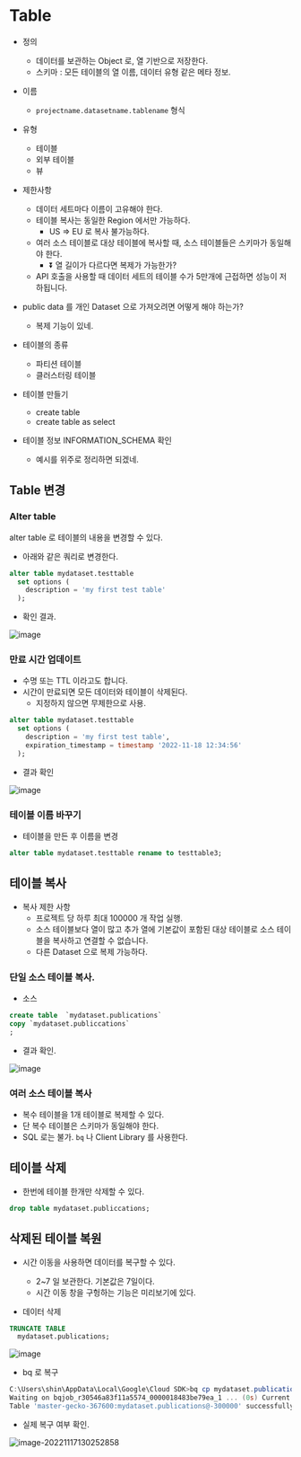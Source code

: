 # Table

* 정의

  * 데이터를 보관하는 Object 로, 열 기반으로 저장한다.
  * 스키마 : 모든 테이블의 열 이름, 데이터 유형 같은 메타 정보.

* 이름

  * `projectname.datasetname.tablename` 형식

* 유형

  * 테이블 
  * 외부 테이블 
  * 뷰 

* 제한사항

  * 데이터 세트마다 이름이 고유해야 한다.
  * 테이블 복사는 동일한 Region 에서만 가능하다.
    * US => EU 로 복사 불가능하다.
  * 여러 소스 테이블로 대상 테이블에 복사할 때, 소스 테이블들은 스키마가 동일해야 한다.
    * :arrow_double_down: 열 길이가 다르다면 복제가 가능한가?
  * API 호출을 사용할 때 데이터 세트의 테이블 수가 5만개에 근접하면 성능이 저하됩니다.

* public data 를 개인 Dataset 으로 가져오려면 어떻게 해야 하는가?
  * 복제 기능이 있네.

* 테이블의 종류
  * 파티션 테이블
  * 클러스터링 테이블
* 테이블 만들기
  * create table
  * create table as select 
* 테이블 정보 INFORMATION_SCHEMA 확인
  * 예시를 위주로 정리하면 되겠네.

## Table 변경

### Alter table

alter table 로 테이블의 내용을 변경할 수 있다. 

* 아래와 같은 쿼리로 변경한다.

```sql
alter table mydataset.testtable
  set options (
    description = 'my first test table'
  );
```

* 확인 결과.

![image](https://user-images.githubusercontent.com/22446581/202307295-cbd07bc4-b028-48a6-8783-945d49fec533.png)

### 만료 시간 업데이트

*  수명 또는 TTL 이라고도 합니다. 
* 시간이 만료되면 모든 데이터와 테이블이 삭제된다.
  * 지정하지 않으면 무제한으로 사용.

```sql
alter table mydataset.testtable
  set options (
    description = 'my first test table',
    expiration_timestamp = timestamp '2022-11-18 12:34:56'
  );
```

* 결과 확인

![image](https://user-images.githubusercontent.com/22446581/202308090-01081c0c-e0ea-4b30-947b-222887ba743d.png)



### 테이블 이름 바꾸기

* 테이블을 만든 후 이름을 변경

```sql
alter table mydataset.testtable rename to testtable3;
```

## 테이블 복사

* 복사 제한 사항
  * 프로젝트 당 하루 최대 100000 개 작업 실행.
  * 소스 테이블보다 열이 많고 추가 열에 기본값이 포함된 대상 테이블로 소스 테이블을 복사하고 연결할 수 없습니다.
  * 다른 Dataset 으로 복제 가능하다.

### 단일 소스 테이블 복사.

* 소스

```sql
create table  `mydataset.publications`
copy `mydataset.publiccations`
;
```

* 결과 확인.

![image](https://user-images.githubusercontent.com/22446581/202350671-d3a06112-409c-495c-953c-83ac02843b1c.png)

### 여러 소스 테이블 복사

* 복수 테이블을 1개 테이블로 복제할 수 있다.
* 단 복수 테이블은 스키마가 동일해야 한다.
* SQL 로는 불가. `bq` 나 Client Library 를 사용한다.

## 테이블 삭제

* 한번에 테이블 한개만 삭제할 수 있다.

```sql
drop table mydataset.publiccations;
```

## 삭제된 테이블 복원

* 시간 이동을 사용하면 데이터를 복구할 수 있다. 
  * 2~7 일 보관한다. 기본값은 7일이다.
  * 시간 이동 창을 구헝하는 기능은 미리보기에 있다.

* 데이터 삭제

```sql
TRUNCATE TABLE
  mydataset.publications;
```

![image](https://user-images.githubusercontent.com/22446581/202352062-8ca7ebc8-2cdd-438e-b13f-1558b63fab97.png)

* bq 로 복구

```powershell
C:\Users\shin\AppData\Local\Google\Cloud SDK>bq cp mydataset.publications@-300000 mydataset.publications_restore
Waiting on bqjob_r30546a83f11a5574_0000018483be79ea_1 ... (0s) Current status: DONE
Table 'master-gecko-367600:mydataset.publications@-300000' successfully copied to 'master-gecko-367600:mydataset.publications_restore'
```

* 실제 복구 여부 확인.

![image-20221117130252858](C:\Users\shin\AppData\Roaming\Typora\typora-user-images\image-20221117130252858.png)




